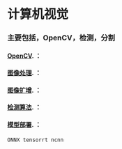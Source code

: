 # 计算机视觉
### 主要包括，OpenCV，检测，分割  

#### [OpenCV](https://github.com/Thanks4T/uuuuu). ： 

#### [图像处理](https://github.com/Thanks4T/uuuuu). ： 

#### [图像扩增](https://github.com/Thanks4T/uuuuu). ：  

#### [检测算法](https://github.com/Thanks4T/uuuuu). ：  

#### [模型部署](https://github.com/Thanks4T/uuuuu). ：  
	ONNX tensorrt ncnn 

```Shell
